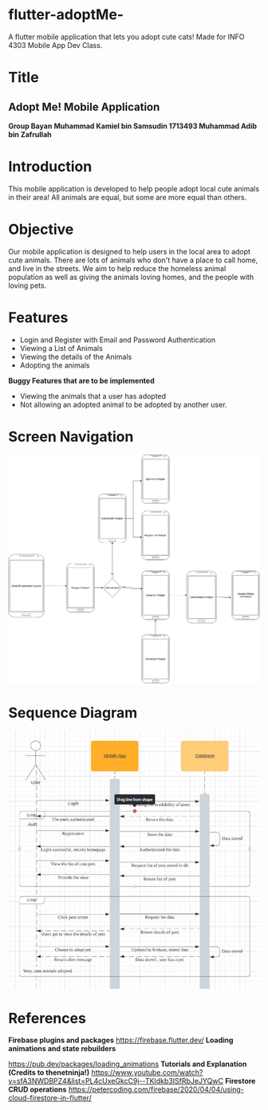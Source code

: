 # flutter-adoptMe-
A flutter mobile application that lets you adopt cute cats! Made for INFO 4303 Mobile App Dev Class.


# Title

## Adopt Me! Mobile Application

**Group Bayan**
 **Muhammad Kamiel bin Samsudin 1713493
 Muhammad Adib bin Zafrullah** 

 # Introduction

This mobile application is developed to help people adopt local cute animals in their area! All animals are equal, but some are more equal than others.

# Objective

Our mobile application is designed to help users in the local area to adopt cute animals. There are lots of animals who don't have a place to call home, and live in the streets. We aim to help reduce the homeless animal population as well as giving the animals loving homes, and the people with loving pets.

# Features

 - Login and Register with Email and Password Authentication
 - Viewing a List of Animals
 - Viewing the details of the Animals
 - Adopting the animals

**Buggy Features that are to be implemented**
 - Viewing the animals that a user has adopted
 - Not allowing an adopted animal to be adopted by another user.




# Screen Navigation



![Screen Routing Diagram](Images/route.png)


# Sequence Diagram



![Sequence Diagram](Images/sequence.jpg)


# References

**Firebase plugins and packages**
https://firebase.flutter.dev/
**Loading animations and state rebuilders**

https://pub.dev/packages/loading_animations
**Tutorials and Explanation (Credits to thenetninja!)**
https://www.youtube.com/watch?v=sfA3NWDBPZ4&list=PL4cUxeGkcC9j--TKIdkb3ISfRbJeJYQwC
**Firestore CRUD operations**
https://petercoding.com/firebase/2020/04/04/using-cloud-firestore-in-flutter/
